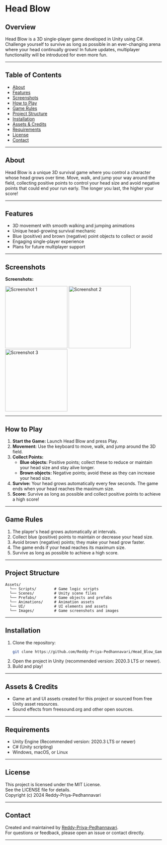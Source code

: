 # Head Blow

## Overview
Head Blow is a 3D single-player game developed in Unity using C#. Challenge yourself to survive as long as possible in an ever-changing arena where your head continually grows! In future updates, multiplayer functionality will be introduced for even more fun.

---

## Table of Contents

- [About](#about)
- [Features](#features)
- [Screenshots](#screenshots)
- [How to Play](#how-to-play)
- [Game Rules](#game-rules)
- [Project Structure](#project-structure)
- [Installation](#installation)
- [Assets & Credits](#assets--credits)
- [Requirements](#requirements)
- [License](#license)
- [Contact](#contact)

---

## About

Head Blow is a unique 3D survival game where you control a character whose head grows over time. Move, walk, and jump your way around the field, collecting positive points to control your head size and avoid negative points that could end your run early. The longer you last, the higher your score!

---

## Features

- 3D movement with smooth walking and jumping animations
- Unique head-growing survival mechanic
- Blue (positive) and brown (negative) point objects to collect or avoid
- Engaging single-player experience
- Plans for future multiplayer support

---

## Screenshots

**Screenshots:**  
<!-- Add your game screenshots here, for example: -->

<img src="Images/HeadBlow1.png" alt="Screenshot 1" width="200" height="auto"/>
<img src="Images/HeadBlow2.png" alt="Screenshot 2" width="200" height="auto"/>
<img src="Images/HeadBlow3.png" alt="Screenshot 3" width="200" height="auto"/>

---

## How to Play

1. **Start the Game:** Launch Head Blow and press Play.
2. **Movement:** Use the keyboard to move, walk, and jump around the 3D field.
3. **Collect Points:**  
    - **Blue objects:** Positive points; collect these to reduce or maintain your head size and stay alive longer.  
    - **Brown objects:** Negative points; avoid these as they can increase your head size.
4. **Survive:** Your head grows automatically every few seconds. The game ends when your head reaches the maximum size.
5. **Score:** Survive as long as possible and collect positive points to achieve a high score!

---

## Game Rules

1. The player's head grows automatically at intervals.
2. Collect blue (positive) points to maintain or decrease your head size.
3. Avoid brown (negative) points; they make your head grow faster.
4. The game ends if your head reaches its maximum size.
5. Survive as long as possible to achieve a high score.

---

## Project Structure

```
Assets/
  └── Scripts/        # Game logic scripts
  └── Scenes/         # Unity scene files
  └── Prefabs/        # Game objects and prefabs
  └── Animations/     # Animation assets
  └── UI/             # UI elements and assets
  └── Images/         # Game screenshots and images
```

---

## Installation

1. Clone the repository:
   ```bash
   git clone https://github.com/Reddy-Priya-Pedhannavari/Head_Blow_Game_Unity.git
   ```
2. Open the project in Unity (recommended version: 2020.3 LTS or newer).
3. Build and play!

---

## Assets & Credits

- Game art and UI assets created for this project or sourced from free Unity asset resources.
- Sound effects from freesound.org and other open sources.

---

## Requirements

- Unity Engine (Recommended version: 2020.3 LTS or newer)
- C# (Unity scripting)
- Windows, macOS, or Linux

---

## License

This project is licensed under the MIT License.  
See the LICENSE file for details.  
Copyright (c) 2024 Reddy-Priya-Pedhannavari

---

## Contact

Created and maintained by [Reddy-Priya-Pedhannavari](https://github.com/Reddy-Priya-Pedhannavari).  
For questions or feedback, please open an issue or contact directly.

---